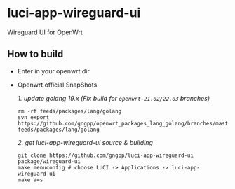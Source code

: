 # luci-app-wireguard-ui
Wireguard UI for OpenWrt

## How to build

- Enter in your openwrt dir

- Openwrt official SnapShots

  *1. update golang 19.x (Fix build for `openwrt-21.02/22.03` branches)*

  ```shell
  rm -rf feeds/packages/lang/golang
  svn export https://github.com/gngpp/openwrt_packages_lang_golang/branches/master feeds/packages/lang/golang
  ```

  *2. get luci-app-wireguard-ui source & building*
  
  ```shell
  git clone https://github.com/gngpp/luci-app-wireguard-ui package/wireguard-ui
  make menuconfig # choose LUCI -> Applications -> luci-app-wireguard-ui
  make V=s
  ```